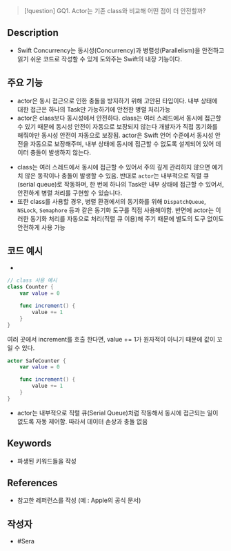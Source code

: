 >[!question]
>GQ1. Actor는 기존 class와 비교해 어떤 점이 더 안전할까?

## Description
- Swift Concurrency는 동시성(Concurrency)과 병렬성(Parallelism)을  안전하고 읽기 쉬운 코드로 작성할 수 있게 도와주는 Swift의 내장 기능이다. 

## 주요 기능
+  actor은 동시 접근으로 인한 충돌을 방지하기 위해 고안된 타입이다. 내부 상태에 대한 접근은 하나의 Task만 가능하기에 안전한 병렬 처리가능
+ actor은 class보다 동시성에서 안전하다. class는 여러 스레드에서 동시에 접근할 수 있기 때문에 동시성 안전이 자동으로 보장되지 않는다 개발자가 직접 동기화를 해줘야만 동시성 안전이 자동으로 보장됨.  actor은 Swift 언어 수준에서 동시성 안전을 자동으로 보장해주며, 내부 상태에 동시에 접근할 수 없도록 설계되어 있어 데이터 충돌이 발생하지 않는다.
- class는 여러 스레드에서 동시에 접근할 수 있어서  주의 깊게 관리하지 않으면 예기치 않은 동작이나 충돌이 발생할 수 있음. 반대로 `actor`는 내부적으로 직렬 큐(serial queue)로 작동하며, 한 번에 하나의 Task만 내부 상태에 접근할 수 있어서, 안전하게 병렬 처리를 구현할 수 있습니다.
- 또한 class를 사용할 경우, 병렬 환경에서의 동기화를 위해 `DispatchQueue`, `NSLock`, `Semaphore` 등과 같은 동기화 도구를 직접 사용해야함. 반면에 actor는 이러한 동기화 처리를 자동으로 처리(직렬 큐 이용)해 주기 때문에 별도의 도구 없이도 안전하게 사용 가능

## 코드 예시
+ 
```swift
// class 사용 예시
class Counter {
    var value = 0

    func increment() {
        value += 1
    }
}

```
여러 곳에서 increment를 호출 한다면, value += 1가 원자적이 아니기 때문에 값이 꼬일 수 있다. 

```swift
actor SafeCounter {
    var value = 0

    func increment() {
        value += 1
    }
}

```
- actor는 내부적으로 직렬 큐(Serial Queue)처럼 작동해서 동시에 접근되는 일이 없도록 자동 제어함. 따라서 데이터 손상과 충돌 없음
## Keywords
+ 파생된 키워드들을 작성

## References
- 참고한 레퍼런스를 작성 (예 : Apple의 공식 문서)

## 작성자
- #Sera 
